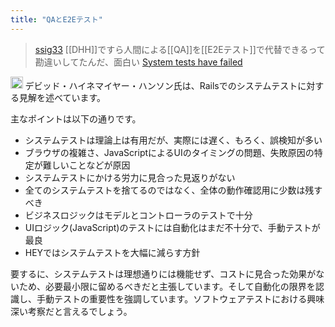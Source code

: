 ```yaml
---
title: "QAとE2Eテスト"
---
```


> [ssig33](https://x.com/ssig33/status/1791998315468673480) [[DHH]]ですら人間による[[QA]]を[[E2Eテスト]]で代替できるって勘違いしてたんだ、面白い
[System tests have failed](https://world.hey.com/dhh/system-tests-have-failed-d90af718)
<img src='https://scrapbox.io/api/pages/nishio/claude/icon' alt='claude.icon' height="19.5"/>
デビッド・ハイネマイヤー・ハンソン氏は、Railsでのシステムテストに対する見解を述べています。

主なポイントは以下の通りです。
- システムテストは理論上は有用だが、実際には遅く、もろく、誤検知が多い
- ブラウザの複雑さ、JavaScriptによるUIのタイミングの問題、失敗原因の特定が難しいことなどが原因
- システムテストにかける労力に見合った見返りがない
- 全てのシステムテストを捨てるのではなく、全体の動作確認用に少数は残すべき
- ビジネスロジックはモデルとコントローラのテストで十分
- UIロジック(JavaScript)のテストには自動化はまだ不十分で、手動テストが最良
- HEYではシステムテストを大幅に減らす方針

要するに、システムテストは理想通りには機能せず、コストに見合った効果がないため、必要最小限に留めるべきだと主張しています。そして自動化の限界を認識し、手動テストの重要性を強調しています。ソフトウェアテストにおける興味深い考察だと言えるでしょう。